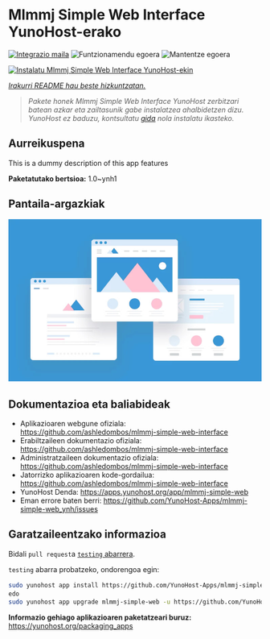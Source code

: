 <!--
Ohart ongi: README hau automatikoki sortu da <https://github.com/YunoHost/apps/tree/master/tools/readme_generator>ri esker
EZ editatu eskuz.
-->

# Mlmmj Simple Web Interface YunoHost-erako

[![Integrazio maila](https://dash.yunohost.org/integration/mlmmj-simple-web.svg)](https://ci-apps.yunohost.org/ci/apps/mlmmj-simple-web/) ![Funtzionamendu egoera](https://ci-apps.yunohost.org/ci/badges/mlmmj-simple-web.status.svg) ![Mantentze egoera](https://ci-apps.yunohost.org/ci/badges/mlmmj-simple-web.maintain.svg)

[![Instalatu Mlmmj Simple Web Interface YunoHost-ekin](https://install-app.yunohost.org/install-with-yunohost.svg)](https://install-app.yunohost.org/?app=mlmmj-simple-web)

*[Irakurri README hau beste hizkuntzatan.](./ALL_README.md)*

> *Pakete honek Mlmmj Simple Web Interface YunoHost zerbitzari batean azkar eta zailtasunik gabe instalatzea ahalbidetzen dizu.*  
> *YunoHost ez baduzu, kontsultatu [gida](https://yunohost.org/install) nola instalatu ikasteko.*

## Aurreikuspena

This is a dummy description of this app features


**Paketatutako bertsioa:** 1.0~ynh1

## Pantaila-argazkiak

![Mlmmj Simple Web Interface(r)en pantaila-argazkia](./doc/screenshots/example.jpg)

## Dokumentazioa eta baliabideak

- Aplikazioaren webgune ofiziala: <https://github.com/ashledombos/mlmmj-simple-web-interface>
- Erabiltzaileen dokumentazio ofiziala: <https://github.com/ashledombos/mlmmj-simple-web-interface>
- Administratzaileen dokumentazio ofiziala: <https://github.com/ashledombos/mlmmj-simple-web-interface>
- Jatorrizko aplikazioaren kode-gordailua: <https://github.com/ashledombos/mlmmj-simple-web-interface>
- YunoHost Denda: <https://apps.yunohost.org/app/mlmmj-simple-web>
- Eman errore baten berri: <https://github.com/YunoHost-Apps/mlmmj-simple-web_ynh/issues>

## Garatzaileentzako informazioa

Bidali `pull request`a [`testing` abarrera](https://github.com/YunoHost-Apps/mlmmj-simple-web_ynh/tree/testing).

`testing` abarra probatzeko, ondorengoa egin:

```bash
sudo yunohost app install https://github.com/YunoHost-Apps/mlmmj-simple-web_ynh/tree/testing --debug
edo
sudo yunohost app upgrade mlmmj-simple-web -u https://github.com/YunoHost-Apps/mlmmj-simple-web_ynh/tree/testing --debug
```

**Informazio gehiago aplikazioaren paketatzeari buruz:** <https://yunohost.org/packaging_apps>
